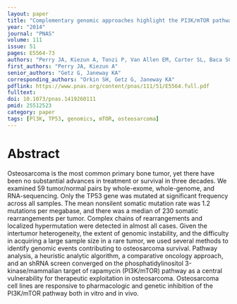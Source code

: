 ```yaml
---
layout: paper
title: "Complementary genomic approaches highlight the PI3K/mTOR pathway as a common vulnerability in osteosarcoma"
year: "2014"
journal: "PNAS"
volume: 111
issue: 51
pages: E5564-73
authors: "Perry JA, Kiezun A, Tonzi P, Van Allen EM, Carter SL, Baca SC, Cowley GS, Bhatt AS, Rheinbay E, Pedamallu CS, Helman E, Taylor-Weiner A, McKenna A, DeLuca DS, Lawrence MS, Ambrogio L, Sougnez C, Sivachenko A, Walensky LD, Wagle N, Mora J, de Torres C, Lavarino C, Dos Santos Aguiar S, Yunes JA, Brandalise SR, Mercado-Celis GE, Melendez-Zajgla J, Cárdenas-Cardós R, Velasco-Hidalgo L, Roberts CW, Garraway LA, Rodriguez-Galindo C, Gabriel SB, Lander ES, Golub TR, Orkin SH, Getz G, Janeway KA"
first_authors: "Perry JA, Kiezun A"
senior_authors: "Getz G, Janeway KA"
corresponding_authors: "Orkin SH, Getz G, Janeway KA"
pdflink: https://www.pnas.org/content/pnas/111/51/E5564.full.pdf
fulltext:
doi: 10.1073/pnas.1419260111
pmid: 25512523
category: paper
tags: [Pl3K, TP53, genomics, mTOR, osteosarcoma]
---
```


# Abstract

Osteosarcoma is the most common primary bone tumor, yet there have been no substantial advances in treatment or survival in three decades. We examined 59 tumor/normal pairs by whole-exome, whole-genome, and RNA-sequencing. Only the TP53 gene was mutated at significant frequency across all samples. The mean nonsilent somatic mutation rate was 1.2 mutations per megabase, and there was a median of 230 somatic rearrangements per tumor. Complex chains of rearrangements and localized hypermutation were detected in almost all cases. Given the intertumor heterogeneity, the extent of genomic instability, and the difficulty in acquiring a large sample size in a rare tumor, we used several methods to identify genomic events contributing to osteosarcoma survival. Pathway analysis, a heuristic analytic algorithm, a comparative oncology approach, and an shRNA screen converged on the phosphatidylinositol 3-kinase/mammalian target of rapamycin (PI3K/mTOR) pathway as a central vulnerability for therapeutic exploitation in osteosarcoma. Osteosarcoma cell lines are responsive to pharmacologic and genetic inhibition of the PI3K/mTOR pathway both in vitro and in vivo.




